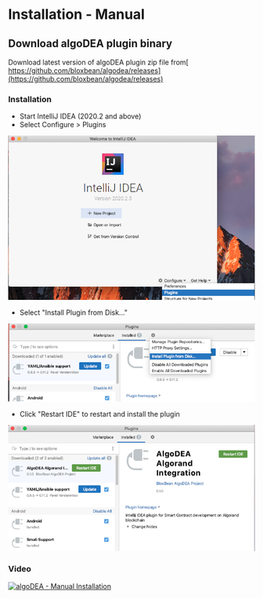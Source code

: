 # Installation - Manual

## Download algoDEA plugin binary

Download latest version of algoDEA plugin zip file from[ https://github.com/bloxbean/algodea/releases](https://github.com/bloxbean/algodea/releases)

### Installation

* Start IntelliJ IDEA \(2020.2 and above\)
* Select Configure &gt; Plugins

![](.gitbook/assets/manual-install-select-plugin%20%281%29.png)

* Select "Install Plugin from Disk..."

![](.gitbook/assets/manual-install-installpluginfrodisk.png)

* Click "Restart IDE" to restart and install the plugin

![](.gitbook/assets/manual-install-restart-ide.png)

### Video

[![algoDEA - Manual Installation](https://img.youtube.com/vi/jjhEu-gjjhE/0.jpg)](https://www.youtube.com/watch?v=jjhEu-gjjhE)
